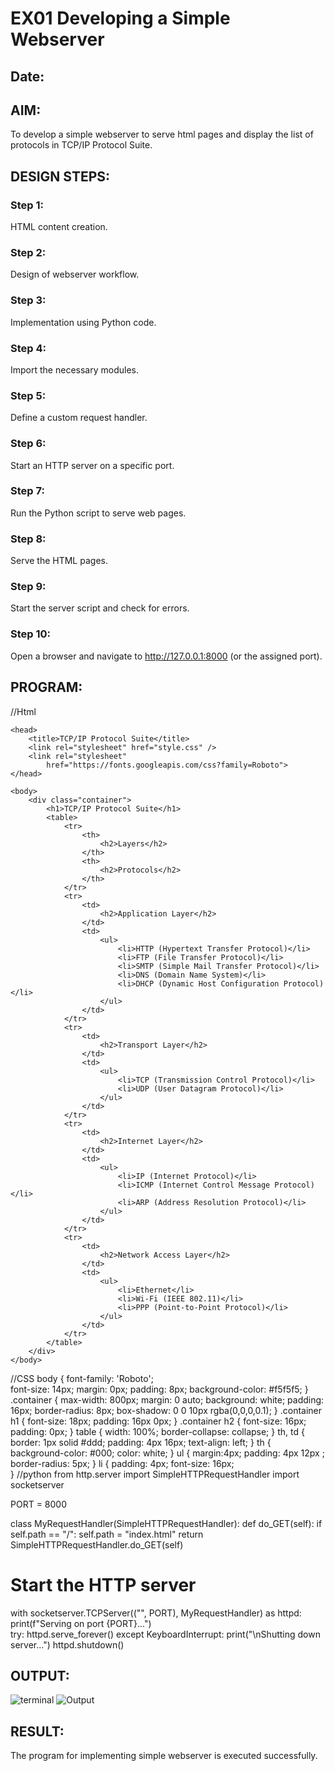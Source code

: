 # EX01 Developing a Simple Webserver
## Date:

## AIM:
To develop a simple webserver to serve html pages and display the list of protocols in TCP/IP Protocol Suite.

## DESIGN STEPS:
### Step 1: 
HTML content creation.

### Step 2:
Design of webserver workflow.

### Step 3:
Implementation using Python code.

### Step 4:
Import the necessary modules.

### Step 5:
Define a custom request handler.

### Step 6:
Start an HTTP server on a specific port.

### Step 7:
Run the Python script to serve web pages.

### Step 8:
Serve the HTML pages.

### Step 9:
Start the server script and check for errors.

### Step 10:
Open a browser and navigate to http://127.0.0.1:8000 (or the assigned port).

## PROGRAM:
//Html

<!DOCTYPE html>
<html>

    <head>
        <title>TCP/IP Protocol Suite</title>
        <link rel="stylesheet" href="style.css" />
        <link rel="stylesheet"
            href="https://fonts.googleapis.com/css?family=Roboto">
    </head>

    <body>
        <div class="container">
            <h1>TCP/IP Protocol Suite</h1>
            <table>
                <tr>
                    <th>
                        <h2>Layers</h2>
                    </th>
                    <th>
                        <h2>Protocols</h2>
                    </th>
                </tr>
                <tr>
                    <td>
                        <h2>Application Layer</h2>
                    </td>
                    <td>
                        <ul>
                            <li>HTTP (Hypertext Transfer Protocol)</li>
                            <li>FTP (File Transfer Protocol)</li>
                            <li>SMTP (Simple Mail Transfer Protocol)</li>
                            <li>DNS (Domain Name System)</li>
                            <li>DHCP (Dynamic Host Configuration Protocol)</li>
                        </ul>
                    </td>
                </tr>
                <tr>
                    <td>
                        <h2>Transport Layer</h2>
                    </td>
                    <td>
                        <ul>
                            <li>TCP (Transmission Control Protocol)</li>
                            <li>UDP (User Datagram Protocol)</li>
                        </ul>
                    </td>
                </tr>
                <tr>
                    <td>
                        <h2>Internet Layer</h2>
                    </td>
                    <td>
                        <ul>
                            <li>IP (Internet Protocol)</li>
                            <li>ICMP (Internet Control Message Protocol)</li>
                            <li>ARP (Address Resolution Protocol)</li>
                        </ul>
                    </td>
                </tr>
                <tr>
                    <td>
                        <h2>Network Access Layer</h2>
                    </td>
                    <td>
                        <ul>
                            <li>Ethernet</li>
                            <li>Wi-Fi (IEEE 802.11)</li>
                            <li>PPP (Point-to-Point Protocol)</li>
                        </ul>
                    </td>
                </tr>
            </table>
        </div>
    </body>

</html>

//CSS
body {
	font-family: 'Roboto';	
	font-size: 14px;
	margin: 0px;
	padding: 8px;
	background-color: #f5f5f5;
}
.container {
	max-width: 800px;
	margin: 0 auto;
	background: white;
	padding: 16px;
	border-radius: 8px;
	box-shadow: 0 0 10px rgba(0,0,0,0.1);
}
.container h1 {
	font-size: 18px;
	padding: 16px 0px;
}
.container h2 {
	font-size: 16px;
	padding: 0px;
}
table {
    width: 100%;
    border-collapse: collapse;
}
th, td {
    border: 1px solid #ddd;
    padding: 4px 16px;
    text-align: left;
}
th {
    background-color: #000;
    color: white;
}
ul {
	margin:4px;	
    padding: 4px 12px ;    
    border-radius: 5px;
}
li {
    padding: 4px;
    font-size: 16px;    
}
//python
from http.server import SimpleHTTPRequestHandler
import socketserver

PORT = 8000

class MyRequestHandler(SimpleHTTPRequestHandler):
    def do_GET(self):
        if self.path == "/":
            self.path = "index.html"
        return SimpleHTTPRequestHandler.do_GET(self)

# Start the HTTP server
with socketserver.TCPServer(("", PORT), MyRequestHandler) as httpd:
    print(f"Serving on port {PORT}...")    
    try:
        httpd.serve_forever()
    except KeyboardInterrupt:
        print("\nShutting down server...")
        httpd.shutdown()

## OUTPUT:
![terminal](Terminal.png)
![Output](TCP-IP-List.png)
## RESULT:
The program for implementing simple webserver is executed successfully.
